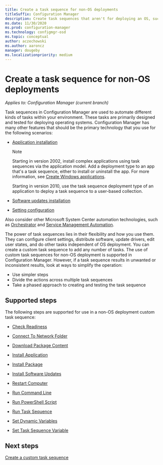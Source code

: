 ```yaml
---
title: Create a task sequence for non-OS deployments
titleSuffix: Configuration Manager
description: Create task sequences that aren't for deploying an OS, such as distributing software or automating tasks
ms.date: 11/30/2020
ms.prod: configuration-manager
ms.technology: configmgr-osd
ms.topic: conceptual
author: aczechowski
ms.author: aaroncz
manager: dougeby
ms.localizationpriority: medium
---
```


# Create a task sequence for non-OS deployments

*Applies to: Configuration Manager (current branch)*

Task sequences in Configuration Manager are used to automate different kinds of tasks within your environment. These tasks are primarily designed and tested for deploying operating systems. Configuration Manager has many other features that should be the primary technology that you use for the following scenarios:

- [Application installation](../../apps/understand/introduction-to-application-management.md)

    > [!NOTE]
    > Starting in version 2002, install complex applications using task sequences via the application model. Add a deployment type to an app that's a task sequence, either to install or uninstall the app. For more information, see [Create Windows applications](../../apps/get-started/creating-windows-applications.md#bkmk_tsdt).<!-- 3555953 -->

    Starting in version 2010, use the task sequence deployment type of an application to deploy a task sequence to a user-based collection.<!-- 8018255 -->

- [Software updates installation](../../sum/understand/software-updates-introduction.md)

- [Setting configuration](../../compliance/understand/ensure-device-compliance.md)

Also consider other Microsoft System Center automation technologies, such as [Orchestrator](/system-center/orchestrator/) and [Service Management Automation](/system-center/sma/).  

The power of task sequences lies in their flexibility and how you use them. They can configure client settings, distribute software, update drivers, edit user states, and do other tasks independent of OS deployment. You can create a custom task sequence to add any number of tasks. The use of custom task sequences for non-OS deployment is supported in Configuration Manager. However, if a task sequence results in unwanted or inconsistent results, look at ways to simplify the operation:

- Use simpler steps
- Divide the actions across multiple task sequences
- Take a phased approach to creating and testing the task sequence

## Supported steps

The following steps are supported for use in a non-OS deployment custom task sequence:  

- [Check Readiness](../understand/task-sequence-steps.md#BKMK_CheckReadiness)  

- [Connect To Network Folder](../understand/task-sequence-steps.md#BKMK_ConnectToNetworkFolder)  

- [Download Package Content](../understand/task-sequence-steps.md#BKMK_DownloadPackageContent)  

- [Install Application](../understand/task-sequence-steps.md#BKMK_InstallApplication)  

- [Install Package](../understand/task-sequence-steps.md#BKMK_InstallPackage)  

- [Install Software Updates](../understand/task-sequence-steps.md#BKMK_InstallSoftwareUpdates)  

- [Restart Computer](../understand/task-sequence-steps.md#BKMK_RestartComputer)  

- [Run Command Line](../understand/task-sequence-steps.md#BKMK_RunCommandLine)  

- [Run PowerShell Script](../understand/task-sequence-steps.md#BKMK_RunPowerShellScript)  

- [Run Task Sequence](../understand/task-sequence-steps.md#child-task-sequence)  

- [Set Dynamic Variables](../understand/task-sequence-steps.md#BKMK_SetDynamicVariables)  

- [Set Task Sequence Variable](../understand/task-sequence-steps.md#BKMK_SetTaskSequenceVariable)  

## Next steps

[Create a custom task sequence](create-a-custom-task-sequence.md)